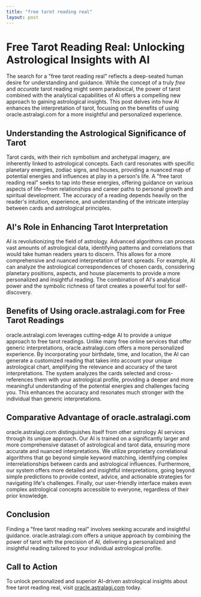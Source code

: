 ```yaml
---
title: "free tarot reading real"
layout: post
---
```


# Free Tarot Reading Real: Unlocking Astrological Insights with AI

The search for a "free tarot reading real" reflects a deep-seated human desire for understanding and guidance.  While the concept of a truly *free* and *accurate* tarot reading might seem paradoxical, the power of tarot combined with the analytical capabilities of AI offers a compelling new approach to gaining astrological insights. This post delves into how AI enhances the interpretation of tarot, focusing on the benefits of using oracle.astralagi.com for a more insightful and personalized experience.

## Understanding the Astrological Significance of Tarot

Tarot cards, with their rich symbolism and archetypal imagery, are inherently linked to astrological concepts. Each card resonates with specific planetary energies, zodiac signs, and houses, providing a nuanced map of potential energies and influences at play in a person's life. A "free tarot reading real" seeks to tap into these energies, offering guidance on various aspects of life—from relationships and career paths to personal growth and spiritual development. The accuracy of a reading depends heavily on the reader's intuition, experience, and understanding of the intricate interplay between cards and astrological principles.

## AI's Role in Enhancing Tarot Interpretation

AI is revolutionizing the field of astrology.  Advanced algorithms can process vast amounts of astrological data, identifying patterns and correlations that would take human readers years to discern. This allows for a more comprehensive and nuanced interpretation of tarot spreads. For example, AI can analyze the astrological correspondences of chosen cards, considering planetary positions, aspects, and house placements to provide a more personalized and insightful reading.  The combination of AI's analytical power and the symbolic richness of tarot creates a powerful tool for self-discovery.

## Benefits of Using oracle.astralagi.com for Free Tarot Readings

oracle.astralagi.com leverages cutting-edge AI to provide a unique approach to free tarot readings.  Unlike many free online services that offer generic interpretations, oracle.astralagi.com offers a more personalized experience. By incorporating your birthdate, time, and location, the AI can generate a customized reading that takes into account your unique astrological chart, amplifying the relevance and accuracy of the tarot interpretations.  The system analyzes the cards selected and cross-references them with your astrological profile, providing a deeper and more meaningful understanding of the potential energies and challenges facing you.  This enhances the accuracy and resonates much stronger with the individual than generic interpretations.

## Comparative Advantage of oracle.astralagi.com

oracle.astralagi.com distinguishes itself from other astrology AI services through its unique approach.  Our AI is trained on a significantly larger and more comprehensive dataset of astrological and tarot data, ensuring more accurate and nuanced interpretations.   We utilize proprietary correlational algorithms that go beyond simple keyword matching, identifying complex interrelationships between cards and astrological influences.  Furthermore, our system offers more detailed and insightful interpretations, going beyond simple predictions to provide context, advice, and actionable strategies for navigating life's challenges.  Finally, our user-friendly interface makes even complex astrological concepts accessible to everyone, regardless of their prior knowledge.

## Conclusion

Finding a "free tarot reading real" involves seeking accurate and insightful guidance. oracle.astralagi.com offers a unique approach by combining the power of tarot with the precision of AI, delivering a personalized and insightful reading tailored to your individual astrological profile.

## Call to Action

To unlock personalized and superior AI-driven astrological insights about free tarot reading real, visit [oracle.astralagi.com](https://oracle.astralagi.com) today.